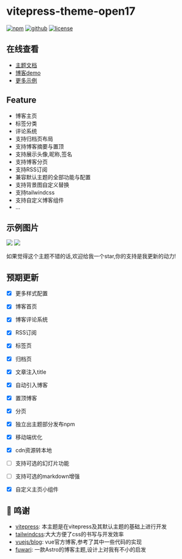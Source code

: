 # vitepress-theme-open17
<a href="https://www.npmjs.com/package/vitepress-theme-open17" target="_blank"><img src="https://img.shields.io/npm/v/vitepress-theme-open17.svg?style=flat-square&amp;logo=npm" alt="npm" style="display: inline; margin: 0px;"></a> <a href="https://github.com/open17/vitepress-theme-open17/" target="_blank"><img src="https://img.shields.io/badge/GitHub-open17-26A2FF?style=flat-square&amp;logo=github" alt="github" style="display: inline; margin: 0px;"></a> <a href="https://github.com/open17/vitepress-theme-open17/blob/template/LICENSE" target="_blank"><img src="https://img.shields.io/badge/License-Apache_2.0-green?style=flat-square" alt="license" style="display: inline; margin: 0px;"></a><br/>  

## 在线查看

- [主题文档](https://alg.open17.vip/blog-docs/0-intro/)
- [博客demo](https://alg.open17.vip/page/demo.html)
- [更多示例](https://alg.open17.vip/posts/example.html)

## Feature

- 博客主页
- 标签分类
- 评论系统
- 支持归档页布局
- 支持博客摘要与置顶
- 支持展示头像,昵称,签名
- 支持博客分页
- 支持RSS订阅
- 兼容默认主题的全部功能与配置
- 支持背景图自定义替换
- 支持tailwindcss
- 支持自定义博客组件
- ...

## 示例图片
![](https://cdn.jsdelivr.net/gh/open17/Pic/img/202405080215743.png)
![](https://cdn.jsdelivr.net/gh/open17/Pic/img/202405080216780.png)

如果觉得这个主题不错的话,欢迎给我一个star,你的支持是我更新的动力!

## 预期更新

- [x] 更多样式配置
- [x] 博客首页
- [x] 博客评论系统
- [x] RSS订阅
- [x] 标签页
- [x] 归档页
- [x] 文章注入title
- [x] 自动引入博客
- [x] 置顶博客
- [x] 分页
- [x] 独立出主题部分发布npm
- [x] 移动端优化
- [x] cdn资源转本地
- [ ] 支持可选的幻灯片功能
- [ ] 支持可选的markdown增强
- [x] 自定义主页小组件


## :blue_heart: 鸣谢

- [vitepress](https://vitepress.dev/): 本主题是在vitepress及其默认主题的基础上进行开发
- [tailwindcss](https://tailwindcss.com/):大大方便了css的书写与开发效率
- [vuejs/blog](https://github.com/vuejs/blog): vue官方博客,参考了其中一些代码的实现
- [fuwari](https://github.com/saicaca/fuwari): 一款Astro的博客主题,设计上对我有不小的启发